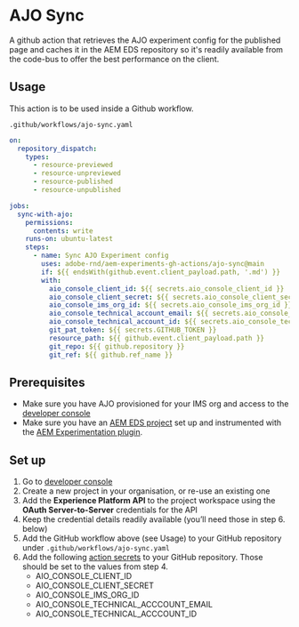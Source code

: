 # AJO Sync

A github action that retrieves the AJO experiment config for the published page and caches it in the AEM EDS repository so it's readily available from the code-bus to offer the best performance on the client.

## Usage
This action is to be used inside a Github workflow.

`.github/workflows/ajo-sync.yaml`
```yaml
on: 
  repository_dispatch:
    types:
      - resource-previewed
      - resource-unpreviewed
      - resource-published
      - resource-unpublished

jobs:
  sync-with-ajo:
    permissions:
      contents: write
    runs-on: ubuntu-latest
    steps:
      - name: Sync AJO Experiment config
        uses: adobe-rnd/aem-experiments-gh-actions/ajo-sync@main
        if: ${{ endsWith(github.event.client_payload.path, '.md') }}
        with:
          aio_console_client_id: ${{ secrets.aio_console_client_id }}
          aio_console_client_secret: ${{ secrets.aio_console_client_secret }}
          aio_console_ims_org_id: ${{ secrets.aio_console_ims_org_id }}
          aio_console_technical_account_email: ${{ secrets.aio_console_technical_acccount_email }}
          aio_console_technical_account_id: ${{ secrets.aio_console_technical_acccount_id }}
          git_pat_token: ${{ secrets.GITHUB_TOKEN }}
          resource_path: ${{ github.event.client_payload.path }}
          git_repo: ${{ github.repository }}
          git_ref: ${{ github.ref_name }}
```

## Prerequisites

- Make sure you have AJO provisioned for your IMS org and access to the [developer console](https://developer.adobe.com/console/)
- Make sure you have an [AEM EDS project](https://www.aem.live/docs/) set up and instrumented with the [AEM Experimentation plugin](https://github.com/adobe/aem-experimentation).

## Set up

1. Go to [developer console](https://developer.adobe.com/console/)
2. Create a new project in your organisation, or re-use an existing one
3. Add the **Experience Platform API** to the project workspace using the **OAuth Server-to-Server** credentials for the API
4. Keep the credential details readily available (you’ll need those in step 6. below)
5. Add the GitHub workflow above (see Usage) to your GitHub repository under `.github/workflows/ajo-sync.yaml`
6. Add the following [action secrets](https://github.com/ramboz/aem-experience-decisioning-demo/settings/secrets/actions) to your GitHub repository. Those should be set to the values from step 4.
    - AIO_CONSOLE_CLIENT_ID
    - AIO_CONSOLE_CLIENT_SECRET
    - AIO_CONSOLE_IMS_ORG_ID
    - AIO_CONSOLE_TECHNICAL_ACCCOUNT_EMAIL
    - AIO_CONSOLE_TECHNICAL_ACCCOUNT_ID